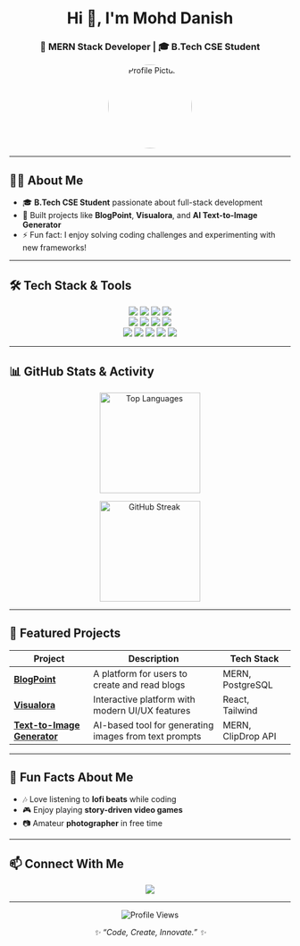 <!-- Profile Header -->
<h1 align="center">Hi 👋, I'm Mohd Danish</h1>
<h3 align="center">🚀 MERN Stack Developer | 🎓 B.Tech CSE Student</h3>

<p align="center">
  <img src="https://githubuser.com/mohddanish355.png" alt="Profile Picture" width="150" height="150" style="border-radius:50%">
</p>

---

## 👨‍💻 About Me
- 🎓 **B.Tech CSE Student** passionate about full-stack development
- 🚀 Built projects like **BlogPoint**, **Visualora**, and **AI Text-to-Image Generator**  
- ⚡ Fun fact: I enjoy solving coding challenges and experimenting with new frameworks!  

---

## 🛠 Tech Stack & Tools

<p align="center">
  <!-- Languages -->
  <img src="https://img.shields.io/badge/C%2B%2B-00599C?style=for-the-badge&logo=c%2B%2B&logoColor=white"/>
  <img src="https://img.shields.io/badge/JavaScript-323330?style=for-the-badge&logo=javascript&logoColor=F7DF1E"/>
  <img src="https://img.shields.io/badge/TypeScript-007ACC?style=for-the-badge&logo=typescript&logoColor=white"/>
  <img src="https://img.shields.io/badge/SQL-003B57?style=for-the-badge&logo=postgresql&logoColor=white"/>
  <br/>
  <!-- Frameworks & Libraries -->
  <img src="https://img.shields.io/badge/React-20232A?style=for-the-badge&logo=react&logoColor=61DAFB"/>
  <img src="https://img.shields.io/badge/Node.js-43853D?style=for-the-badge&logo=node.js&logoColor=white"/>
  <img src="https://img.shields.io/badge/Express.js-000000?style=for-the-badge&logo=express&logoColor=white"/>
  <img src="https://img.shields.io/badge/Tailwind_CSS-38B2AC?style=for-the-badge&logo=tailwind-css&logoColor=white"/>
  <br/>
  <!-- Databases & Tools -->
  <img src="https://img.shields.io/badge/MongoDB-4EA94B?style=for-the-badge&logo=mongodb&logoColor=white"/>
  <img src="https://img.shields.io/badge/PostgreSQL-316192?style=for-the-badge&logo=postgresql&logoColor=white"/>
  <img src="https://img.shields.io/badge/Git-F05032?style=for-the-badge&logo=git&logoColor=white"/>
  <img src="https://img.shields.io/badge/GitHub-181717?style=for-the-badge&logo=github&logoColor=white"/>
  <img src="https://img.shields.io/badge/Postman-FF6C37?style=for-the-badge&logo=postman&logoColor=white"/>
</p>

---

## 📊 GitHub Stats & Activity

<p align="center">
 <!-- <img height="180" src="https://github-readme-stats.vercel.app/api?username=mohddanish355&show_icons=true&theme=tokyonight&hide_border=true" alt="GitHub Stats"/> -->
  <img height="180" src="https://github-readme-stats.vercel.app/api/top-langs/?username=mohddanish355&layout=compact&theme=tokyonight&hide_border=true" alt="Top Languages"/>
</p>

<p align="center">
  <img src="https://github-readme-streak-stats.herokuapp.com?user=mohddanish355&theme=tokyonight&hide_border=true" height="180" alt="GitHub Streak"/>
</p>

---

## 📌 Featured Projects
| Project | Description | Tech Stack |
|----------|-------------|------------|
| [**BlogPoint**](https://github.com/mohddanish355/blogpoint) | A platform for users to create and read blogs | MERN, PostgreSQL |
| [**Visualora**](https://github.com/mohddanish355/visualora) | Interactive platform with modern UI/UX features | React, Tailwind |
| [**Text-to-Image Generator**](https://github.com/mohddanish355/text-to-image-generator) | AI-based tool for generating images from text prompts | MERN, ClipDrop API |

---

## 🎵 Fun Facts About Me
- 🎶 Love listening to **lofi beats** while coding  
- 🎮 Enjoy playing **story-driven video games**  
- 📷 Amateur **photographer** in free time   

---

## 📫 Connect With Me
<p align="center">
  <a href="mailto:danish77355@gmail.com.com"><img src="https://img.shields.io/badge/Email-D14836?style=for-the-badge&logo=gmail&logoColor=white"></a>
 <!-- <a href="https://twitter.com/yourhandle"><img src="https://img.shields.io/badge/Twitter-1DA1F2?style=for-the-badge&logo=twitter&logoColor=white"></a> -->
</p>

---

<p align="center">
  <img src="https://komarev.com/ghpvc/?username=mohddanish355&color=blue&style=flat-square" alt="Profile Views"/>
</p>

<p align="center">
  <i>✨ “Code, Create, Innovate.” ✨</i>
</p>
